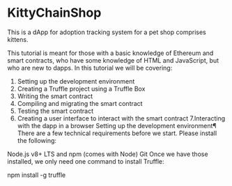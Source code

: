 # KittyChainShop
This is a dApp for adoption tracking system  for a pet shop comprises kittens.

This tutorial is meant for those with a basic knowledge of Ethereum and smart contracts, who have some knowledge of HTML and JavaScript, but who are new to dapps.
In this tutorial we will be covering:

1. Setting up the development environment
2. Creating a Truffle project using a Truffle Box
3. Writing the smart contract
4. Compiling and migrating the smart contract
5. Testing the smart contract
6. Creating a user interface to interact with the smart contract
7.Interacting with the dapp in a browser
Setting up the development environment¶
There are a few technical requirements before we start. Please install the following:

Node.js v8+ LTS and npm (comes with Node)
Git
Once we have those installed, we only need one command to install Truffle:


npm install -g truffle
